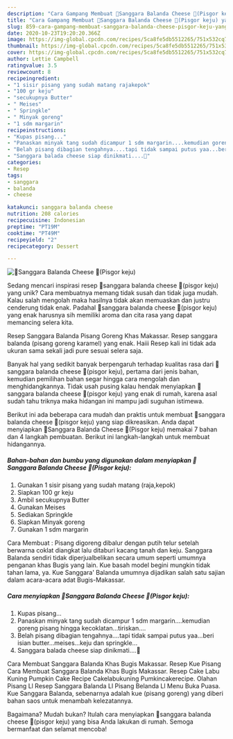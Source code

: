 ```yaml
---
description: "Cara Gampang Membuat 🍌Sanggara Balanda Cheese 🍌(Pisgor keju) yang Lezat"
title: "Cara Gampang Membuat 🍌Sanggara Balanda Cheese 🍌(Pisgor keju) yang Lezat"
slug: 859-cara-gampang-membuat-sanggara-balanda-cheese-pisgor-keju-yang-lezat
date: 2020-10-23T19:20:20.366Z
image: https://img-global.cpcdn.com/recipes/5ca8fe5db5512265/751x532cq70/🍌sanggara-balanda-cheese-🍌pisgor-keju-foto-resep-utama.jpg
thumbnail: https://img-global.cpcdn.com/recipes/5ca8fe5db5512265/751x532cq70/🍌sanggara-balanda-cheese-🍌pisgor-keju-foto-resep-utama.jpg
cover: https://img-global.cpcdn.com/recipes/5ca8fe5db5512265/751x532cq70/🍌sanggara-balanda-cheese-🍌pisgor-keju-foto-resep-utama.jpg
author: Lettie Campbell
ratingvalue: 3.5
reviewcount: 8
recipeingredient:
- "1 sisir pisang yang sudah matang rajakepok"
- "100 gr keju"
- "secukupnya Butter"
- " Meises"
- " Springkle"
- " Minyak goreng"
- "1 sdm margarin"
recipeinstructions:
- "Kupas pisang..."
- "Panaskan minyak tang sudah dicampur 1 sdm margarin....kemudian goreng pisang hingga kecoklatan...tiriskan...."
- "Belah pisang dibagian tengahnya....tapi tidak sampai putus yaa...beri isian butter...meises...keju dan springkle..."
- "Sanggara balada cheese siap dinikmati....🥰"
categories:
- Resep
tags:
- sanggara
- balanda
- cheese

katakunci: sanggara balanda cheese 
nutrition: 208 calories
recipecuisine: Indonesian
preptime: "PT19M"
cooktime: "PT49M"
recipeyield: "2"
recipecategory: Dessert

---
```



![🍌Sanggara Balanda Cheese 🍌(Pisgor keju)](https://img-global.cpcdn.com/recipes/5ca8fe5db5512265/751x532cq70/🍌sanggara-balanda-cheese-🍌pisgor-keju-foto-resep-utama.jpg)

Sedang mencari inspirasi resep 🍌sanggara balanda cheese 🍌(pisgor keju) yang unik? Cara membuatnya memang tidak susah dan tidak juga mudah. Kalau salah mengolah maka hasilnya tidak akan memuaskan dan justru cenderung tidak enak. Padahal 🍌sanggara balanda cheese 🍌(pisgor keju) yang enak harusnya sih memiliki aroma dan cita rasa yang dapat memancing selera kita.

Resep Sanggara Balanda Pisang Goreng Khas Makassar. Resep sanggara balanda (pisang goreng karamel) yang enak. Haiii Resep kali ini tidak ada ukuran sama sekali jadi pure sesuai selera saja.

Banyak hal yang sedikit banyak berpengaruh terhadap kualitas rasa dari 🍌sanggara balanda cheese 🍌(pisgor keju), pertama dari jenis bahan, kemudian pemilihan bahan segar hingga cara mengolah dan menghidangkannya. Tidak usah pusing kalau hendak menyiapkan 🍌sanggara balanda cheese 🍌(pisgor keju) yang enak di rumah, karena asal sudah tahu triknya maka hidangan ini mampu jadi suguhan istimewa.


Berikut ini ada beberapa cara mudah dan praktis untuk membuat 🍌sanggara balanda cheese 🍌(pisgor keju) yang siap dikreasikan. Anda dapat menyiapkan 🍌Sanggara Balanda Cheese 🍌(Pisgor keju) memakai 7 bahan dan 4 langkah pembuatan. Berikut ini langkah-langkah untuk membuat hidangannya.

<!--inarticleads1-->

##### Bahan-bahan dan bumbu yang digunakan dalam menyiapkan 🍌Sanggara Balanda Cheese 🍌(Pisgor keju):

1. Gunakan 1 sisir pisang yang sudah matang (raja,kepok)
1. Siapkan 100 gr keju
1. Ambil secukupnya Butter
1. Gunakan  Meises
1. Sediakan  Springkle
1. Siapkan  Minyak goreng
1. Gunakan 1 sdm margarin


Cara Membuat : Pisang digoreng dibalur dengan putih telur setelah berwarna coklat diangkat lalu ditaburi kacang tanah dan keju. Sanggara Balanda sendiri tidak diperjualbelikan secara umum seperti umumnya penganan khas Bugis yang lain. Kue basah model begini mungkin tidak tahan lama, ya. Kue Sanggara&#39; Balanda umumnya dijadikan salah satu sajian dalam acara-acara adat Bugis-Makassar. 

<!--inarticleads2-->

##### Cara menyiapkan 🍌Sanggara Balanda Cheese 🍌(Pisgor keju):

1. Kupas pisang...
1. Panaskan minyak tang sudah dicampur 1 sdm margarin....kemudian goreng pisang hingga kecoklatan...tiriskan....
1. Belah pisang dibagian tengahnya....tapi tidak sampai putus yaa...beri isian butter...meises...keju dan springkle...
1. Sanggara balada cheese siap dinikmati....🥰


Cara Membuat Sanggara Balanda Khas Bugis Makassar. Resep Kue Pisang Cara Membuat Sanggara Balanda Khas Bugis Makassar. Resep Cake Labu Kuning Pumpkin Cake Recipe Cakelabukuning Pumkincakerecipe. Olahan Pisang Ll Resep Sanggara Balanda Ll Pisang Belanda Ll Menu Buka Puasa. Kue Sanggara Balanda, sebenarnya adalah kue (pisang goreng) yang diberi bahan saos untuk menambah kelezatannya. 

Bagaimana? Mudah bukan? Itulah cara menyiapkan 🍌sanggara balanda cheese 🍌(pisgor keju) yang bisa Anda lakukan di rumah. Semoga bermanfaat dan selamat mencoba!

